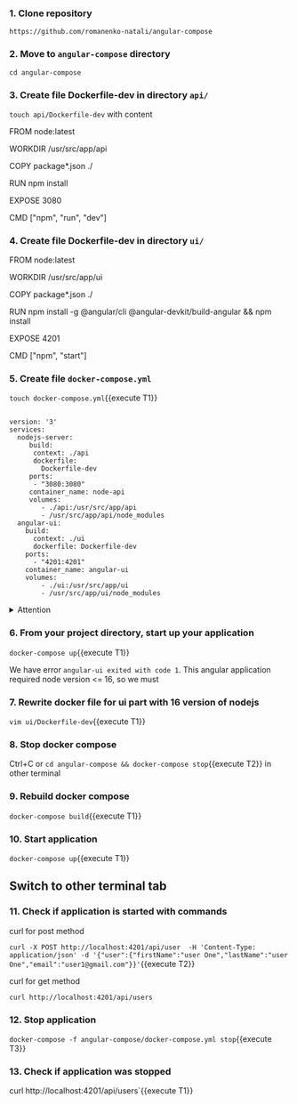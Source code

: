 ### 1. Clone repository 

`https://github.com/romanenko-natali/angular-compose`

### 2. Move to `angular-compose` directory

`cd angular-compose`

### 3. Create file Dockerfile-dev in directory `api/` 

`touch api/Dockerfile-dev` with content

FROM node:latest

WORKDIR /usr/src/app/api

COPY package*.json ./

RUN npm install

EXPOSE 3080

CMD ["npm", "run", "dev"]

### 4. Create file Dockerfile-dev in directory `ui/` 


FROM node:latest

WORKDIR /usr/src/app/ui

COPY package*.json ./

RUN npm install -g @angular/cli @angular-devkit/build-angular && npm install

EXPOSE 4201

CMD ["npm", "start"]

### 5. Create file `docker-compose.yml`

`touch docker-compose.yml`{{execute T1}}

<code>
version: '3'  
services:  
  nodejs-server:  
     build:  
      context: ./api
      dockerfile: 
        Dockerfile-dev
     ports:
      - "3080:3080" 
     container_name: node-api  
     volumes:  
        - ./api:/usr/src/app/api  
        - /usr/src/app/api/node_modules 
  angular-ui: 
    build:  
      context: ./ui 
      dockerfile: Dockerfile-dev  
    ports:  
      - "4201:4201" 
    container_name: angular-ui  
    volumes:  
        - ./ui:/usr/src/app/ui  
        - /usr/src/app/ui/node_modules
  </code>
  
  
<details>
<summary>Attention</summary>
  Validate your docker compose via 
  `https://codebeautify.org/yaml-validator`
</details>
  
  
       
  ### 6. From your project directory, start up your application

  `docker-compose up`{{execute T1}}
       
 We have error `angular-ui exited with code 1`.
 This angular application required node version <= 16, so we must 
 
 ### 7. Rewrite docker file for ui part with 16 version of nodejs 
 
 `vim ui/Dockerfile-dev`{{execute T1}}
 
 ### 8. Stop docker compose

 Ctrl+C or `cd angular-compose && docker-compose stop`{{execute T2}} in other terminal 

 ### 9. Rebuild docker compose 
 
 `docker-compose build`{{execute T1}}
 
 ### 10. Start application
 
  `docker-compose up`{{execute T1}}
  
 ## Switch to other terminal tab
       
       
 ### 11. Check if application is started with commands
 
 
 curl for post method 
 
 `curl -X POST http://localhost:4201/api/user  -H 'Content-Type: application/json' -d '{"user":{"firstName":"user One","lastName":"user One","email":"user1@gmail.com"}}'`{{execute T2}}
 
 curl for get method 
 
 `curl http://localhost:4201/api/users`
 
 ### 12. Stop application
 
`docker-compose -f angular-compose/docker-compose.yml stop`{{execute T3}}

### 13. Check if application was stopped

curl http://localhost:4201/api/users`{{execute T1}}

 
       
